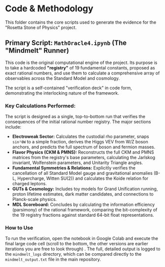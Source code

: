 # Code & Methodology

This folder contains the core scripts used to generate the evidence for the "Rosetta Stone of Physics" project.

## Primary Script: `MathOracle4.ipynb` (The "Mindmelt" Runner)

This code is the original computational engine of the project. Its purpose is to take a hardcoded **"registry"** of 19 fundamental constants, proposed as exact rational numbers, and use them to calculate a comprehensive array of observables across the Standard Model and cosmology.

The script is a self-contained "verification deck" in code form, demonstrating the interlocking nature of the framework.

### Key Calculations Performed:

The script is designed as a single, top-to-bottom run that verifies the consequences of the initial rational number registry. The major sections include:

* **Electroweak Sector:** Calculates the custodial rho parameter, snaps `sin²θW` to a simple fraction, derives the Higgs VEV from W/Z boson anchors, and predicts the full spectrum of boson and fermion masses.
* **Flavor Physics (CKM & PMNS):** Reconstructs the full CKM and PMNS matrices from the registry's base parameters, calculating the Jarlskog invariant, Wolfenstein parameters, and Unitarity Triangle angles.
* **Fundamental Symmetries & Relations:** Explicitly verifies the cancellation of all Standard Model gauge and gravitational anomalies (B-L, Hypercharge, Witten SU(2)) and calculates the Koide relation for charged leptons.
* **GUTs & Cosmology:** Includes toy models for Grand Unification running, proton lifetime estimates, dark matter candidates, and connections to Planck-scale physics.
* **MDL Scoreboard:** Concludes by calculating the information efficiency (parsimony) of the rational framework, comparing the bit-complexity of the 19 registry fractions against standard 64-bit float representations.

### How to Use

To run the verification, open the notebook in Google Colab and execute the final large code cell (scroll to the bottom, the other versions are earlier iterations you are free to look through) . The full, detailed output is logged to the `mindmelt_logs` directory, which can be compared directly to the `mindmelt_output.txt` file in the main repository.
